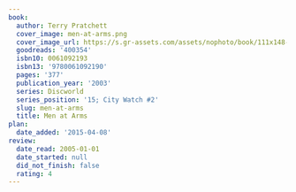 ```yaml
---
book:
  author: Terry Pratchett
  cover_image: men-at-arms.png
  cover_image_url: https://s.gr-assets.com/assets/nophoto/book/111x148-bcc042a9c91a29c1d680899eff700a03.png
  goodreads: '400354'
  isbn10: 0061092193
  isbn13: '9780061092190'
  pages: '377'
  publication_year: '2003'
  series: Discworld
  series_position: '15; City Watch #2'
  slug: men-at-arms
  title: Men at Arms
plan:
  date_added: '2015-04-08'
review:
  date_read: 2005-01-01
  date_started: null
  did_not_finish: false
  rating: 4
---
```

